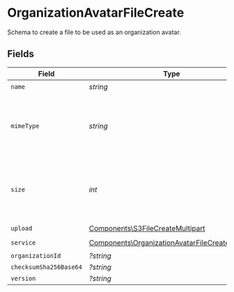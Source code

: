 # OrganizationAvatarFileCreate

Schema to create a file to be used as an organization avatar.


## Fields

| Field                                                                                                            | Type                                                                                                             | Required                                                                                                         | Description                                                                                                      |
| ---------------------------------------------------------------------------------------------------------------- | ---------------------------------------------------------------------------------------------------------------- | ---------------------------------------------------------------------------------------------------------------- | ---------------------------------------------------------------------------------------------------------------- |
| `name`                                                                                                           | *string*                                                                                                         | :heavy_check_mark:                                                                                               | N/A                                                                                                              |
| `mimeType`                                                                                                       | *string*                                                                                                         | :heavy_check_mark:                                                                                               | MIME type of the file. Only images are supported for this type of file.                                          |
| `size`                                                                                                           | *int*                                                                                                            | :heavy_check_mark:                                                                                               | Size of the file. A maximum of 1 MB is allowed for this type of file.                                            |
| `upload`                                                                                                         | [Components\S3FileCreateMultipart](../../Models/Components/S3FileCreateMultipart.md)                             | :heavy_check_mark:                                                                                               | N/A                                                                                                              |
| `service`                                                                                                        | [Components\OrganizationAvatarFileCreateService](../../Models/Components/OrganizationAvatarFileCreateService.md) | :heavy_check_mark:                                                                                               | N/A                                                                                                              |
| `organizationId`                                                                                                 | *?string*                                                                                                        | :heavy_minus_sign:                                                                                               | N/A                                                                                                              |
| `checksumSha256Base64`                                                                                           | *?string*                                                                                                        | :heavy_minus_sign:                                                                                               | N/A                                                                                                              |
| `version`                                                                                                        | *?string*                                                                                                        | :heavy_minus_sign:                                                                                               | N/A                                                                                                              |